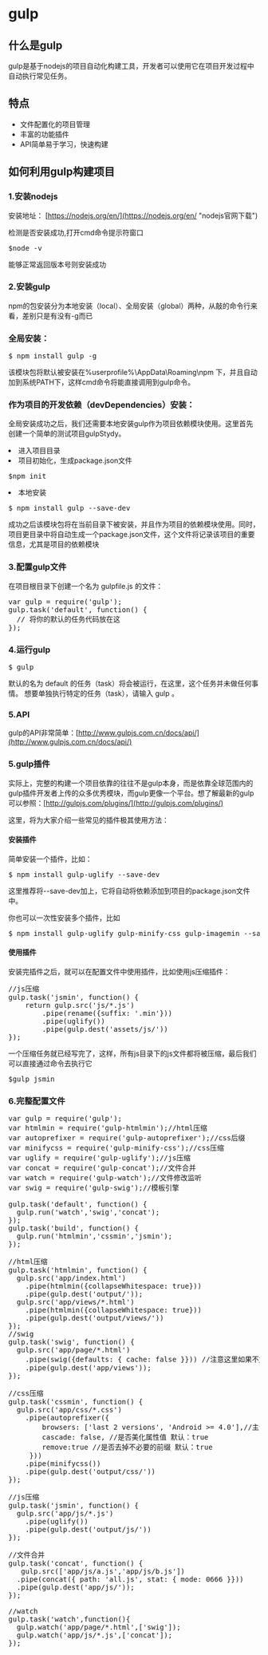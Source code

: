 # gulp

>
## 什么是gulp
 gulp是基于nodejs的项目自动化构建工具，开发者可以使用它在项目开发过程中自动执行常见任务。

## 特点
- 文件配置化的项目管理
- 丰富的功能插件
- API简单易于学习，快速构建

## 如何利用gulp构建项目
### 1.安装nodejs
安装地址： [https://nodejs.org/en/](https://nodejs.org/en/ "nodejs官网下载")

检测是否安装成功,打开cmd命令提示符窗口
<pre>$node -v</pre>
能够正常返回版本号则安装成功

### 2.安装gulp
npm的包安装分为本地安装（local）、全局安装（global）两种，从敲的命令行来看，差别只是有没有-g而已

### 全局安装：
<pre>$ npm install gulp -g</pre>
该模块包将默认被安装在%userprofile%\AppData\Roaming\npm 下，并且自动加到系统PATH下，这样cmd命令将能直接调用到gulp命令。

### 作为项目的开发依赖（devDependencies）安装：
全局安装成功之后，我们还需要本地安装gulp作为项目依赖模块使用。这里首先创建一个简单的测试项目gulpStydy。

<li>进入项目目录 
<li>项目初始化，生成package.json文件
<pre>$npm init</pre>
<li>本地安装
<pre>$ npm install gulp --save-dev</pre>
成功之后该模块包将在当前目录下被安装，并且作为项目的依赖模块使用。同时，项目更目录中将自动生成一个package.json文件，这个文件将记录该项目的重要信息，尤其是项目的依赖模块

### 3.配置gulp文件
在项目根目录下创建一个名为 gulpfile.js 的文件：

<pre>var gulp = require('gulp');
gulp.task('default', function() {
  // 将你的默认的任务代码放在这
});</pre>

### 4.运行gulp
<pre>$ gulp</pre>
默认的名为 default 的任务（task）将会被运行，在这里，这个任务并未做任何事情。
想要单独执行特定的任务（task），请输入 gulp <task> <othertask>。

### 5.API
gulp的API非常简单：[http://www.gulpjs.com.cn/docs/api/](http://www.gulpjs.com.cn/docs/api/)

### 5.gulp插件
实际上，完整的构建一个项目依靠的往往不是gulp本身，而是依靠全球范围内的gulp插件开发者上传的众多优秀模块，而gulp更像一个平台。想了解最新的gulp可以参照：[http://gulpjs.com/plugins/](http://gulpjs.com/plugins/)

这里，将为大家介绍一些常见的插件极其使用方法：

#### 安装插件 ####
简单安装一个插件，比如：
<pre>$ npm install gulp-uglify --save-dev</pre>
这里推荐将--save-dev加上，它将自动将依赖添加到项目的package.json文件中。

你也可以一次性安装多个插件，比如
<pre>$ npm install gulp-uglify gulp-minify-css gulp-imagemin --save-dev</pre>

#### 使用插件 ####
安装完插件之后，就可以在配置文件中使用插件，比如使用js压缩插件：
<pre>
//js压缩
gulp.task('jsmin', function() {
    return gulp.src('js/*.js')
    	.pipe(rename({suffix: '.min'}))
    	.pipe(uglify())
    	.pipe(gulp.dest('assets/js/'))
});
</pre>

一个压缩任务就已经写完了，这样，所有js目录下的js文件都将被压缩，最后我们可以直接通过命令去执行它
<pre>$gulp jsmin</pre>

### 6.完整配置文件
<pre>var gulp = require('gulp');
var htmlmin = require('gulp-htmlmin');//html压缩
var autoprefixer = require('gulp-autoprefixer');//css后缀
var minifycss = require('gulp-minify-css');//css压缩
var uglify = require('gulp-uglify');//js压缩
var concat = require('gulp-concat');//文件合并
var watch = require('gulp-watch');//文件修改监听
var swig = require('gulp-swig');//模板引擎

gulp.task('default', function() {
  gulp.run('watch','swig','concat'); 
});
gulp.task('build', function() {
  gulp.run('htmlmin','cssmin','jsmin'); 
});

//html压缩
gulp.task('htmlmin', function() {
  gulp.src('app/index.html')
    .pipe(htmlmin({collapseWhitespace: true}))
    .pipe(gulp.dest('output/'));
  gulp.src('app/views/*.html')
    .pipe(htmlmin({collapseWhitespace: true}))
    .pipe(gulp.dest('output/views/'))
});
//swig 
gulp.task('swig', function() {
  gulp.src('app/page/*.html')
    .pipe(swig({defaults: { cache: false }})) //注意这里如果不加cache false,watch将失效
    .pipe(gulp.dest('app/views'));
});

//css压缩
gulp.task('cssmin', function() {
  gulp.src('app/css/*.css')
    .pipe(autoprefixer({
        browsers: ['last 2 versions', 'Android >= 4.0'],//主流浏览器的最新两个版本
        cascade: false, //是否美化属性值 默认：true 
        remove:true //是否去掉不必要的前缀 默认：true 
     }))
    .pipe(minifycss())
    .pipe(gulp.dest('output/css/'))
});

//js压缩
gulp.task('jsmin', function() {
  gulp.src('app/js/*.js')
    .pipe(uglify())
    .pipe(gulp.dest('output/js/'))
});

//文件合并
gulp.task('concat', function() {
   gulp.src(['app/js/a.js','app/js/b.js'])
  .pipe(concat({ path: 'all.js', stat: { mode: 0666 }}))
  .pipe(gulp.dest('app/js/'));
});

//watch
gulp.task('watch',function(){
  gulp.watch('app/page/*.html',['swig']);
  gulp.watch('app/js/*.js',['concat']);
});

</pre>